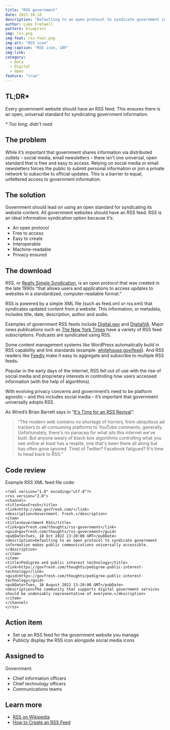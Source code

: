 ```yaml
---
title: "RSS government"
date: 2022-10-18
description: "Defaulting to an open protocol to syndicate government information makes public communications universally accessible."
author: Luke Fretwell
pattern: blueprint
img: rss.png
img-feat: rss-feat.png
img-alt: "RSS icon"
img-caption: "RSS icon, 18F"
img-link: 
category:
  - Data
  - Digital
  - Open
feature: "true"
---
```


## TL;DR*

Every government website should have an RSS feed. This ensures there is an open, universal standard for syndicating government information.

_* Too long; didn’t read_

## The problem

While it’s important that government shares information via distributed outlets – social media, email newsletters – there isn’t one universal, open standard that is free and easy to access. Relying on social media or email newsletters forces the public to submit personal information or join a private network to subscribe to official updates. This is a barrier to equal, unfettered access to government information.

## The solution

Government should lead on using an open standard for syndicating its website content. All government websites should have an RSS feed. RSS is an ideal information syndication option because it’s:

* An open protocol
* Free to access
* Easy to create
* Interoperable
* Machine-readable
* Privacy ensured

## The download

RSS, or [Really Simple Syndication](https://en.wikipedia.org/wiki/RSS), is an open protocol that was created in the late 1990s “that allows users and applications to access updates to websites in a standardized, computer-readable format.”

RSS is powered by a simple XML file (such as feed.xml or rss.xml) that syndicates updated content from a website. This information, or metadata, includes title, date, description, author and audio.

Examples of government RSS feeds include [Digital.gov](https://digital.gov/index.xml) and [DigitalVA](https://digital.va.gov/feed). Major news publications such as [The New York Times](https://www.nytimes.com/rss) have a variety of RSS feed subscriptions. Podcasts are syndicated using RSS.

Some content management systems like WordPress automatically build in RSS capability and link standards (example: [whitehouse.gov/feed](https://whitehouse.gov/feed)). And RSS readers like [Feedly](https://feedly.com/) make it easy to aggregate and subscribe to multiple RSS feeds.

Popular in the early days of the internet, RSS fell out of use with the rise of social media and proprietary interests in controlling how users accessed information (with the help of algorithms).

With evolving privacy concerns and government’s need to be platform agnostic – and this includes social media – it’s important that government universally adopts RSS.

As Wired’s Brian Barrett says in “[It's Time for an RSS Revival](https://www.wired.com/story/rss-readers-feedly-inoreader-old-reader/)”:

> “The modern web contains no shortage of horrors, from ubiquitous ad trackers to all-consuming platforms to YouTube comments, generally. Unfortunately, there's no panacea for what ails this internet we've built. But anyone weary of black-box algorithms controlling what you see online at least has a respite, one that's been there all along but has often gone ignored. Tired of Twitter? Facebook fatigued? It's time to head back to RSS.”

## Code review

Example RSS XML feed file code:

```
<?xml version="1.0" encoding="utf-8"?>
<rss version="2.0">
<channel>
<title>GovFresh</title>
<link>http://www.govfresh.com/</link>
<description>Government. Fresh.</description>
<item>
<title>Government RSS</title>
<link>govfresh.com/thoughts/rss-government</link>
<guid>govfresh.com/thoughts/rss-government</guid>
<pubDate>Tues, 18 Oct 2022 13:20:00 GMT</pubDate>
<description>Defaulting to an open protocol to syndicate government information makes public communications universally accessible.</description>
</item>
<item>
<title>Pedigree and public interest technology</title>
<link>https://govfresh.com/thoughts/pedigree-public-interest-technology</link>
<guid>https://govfresh.com/thoughts/pedigree-public-interest-technology</guid>
<pubDate>Tues, 16 August 2022 13:20:00 GMT</pubDate>
<description>The community that supports digital government services should be undeniably representative of everyone.</description>
</item>
</channel>
</rss>
```

## Action item

* Set up an RSS feed for the government website you manage
* Publicly display the RSS icon alongside social media icons

## Assigned to

Government:

* Chief information officers
* Chief technology officers
* Communications teams

## Learn more

* [RSS on Wikipedia](https://en.wikipedia.org/wiki/RSS#Interoperability)
* [How to Create an RSS Feed](https://www.wikihow.com/Create-an-RSS-Feed)
